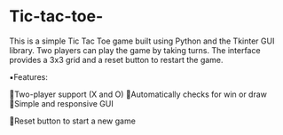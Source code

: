 # Tic-tac-toe-
This is a simple Tic Tac Toe game built using Python and the Tkinter GUI library. Two players can play the game by taking turns. The interface provides a 3x3 grid and a reset button to restart the game.

▪️Features:

🔸Two-player support (X and O)
🔸Automatically checks for win or draw
🔸Simple and responsive GUI

🔸Reset button to start a new game
